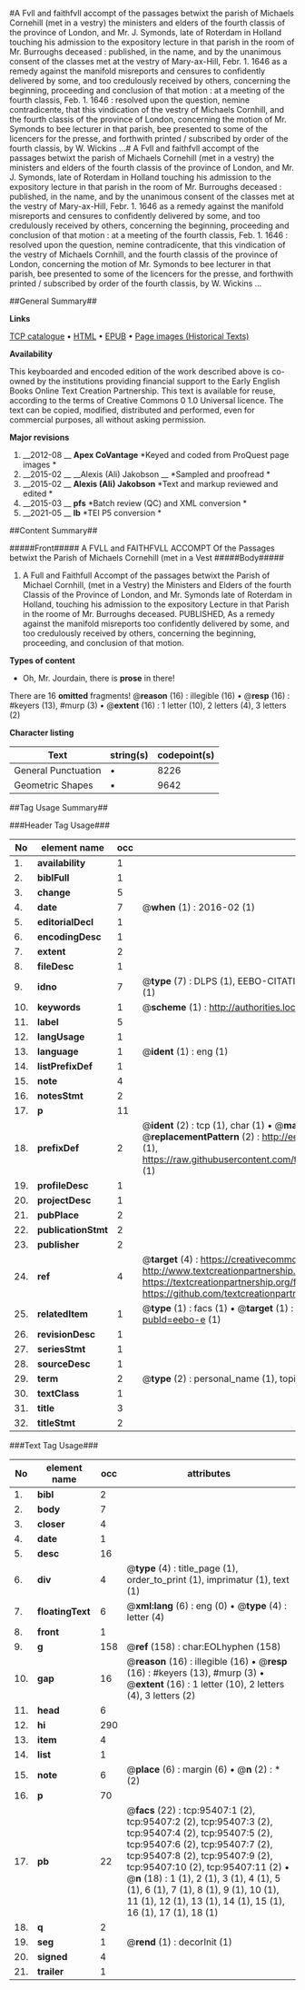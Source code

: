 #A Fvll and faithfvll accompt of the passages betwixt the parish of Michaels Cornehill (met in a vestry) the ministers and elders of the fourth classis of the province of London, and Mr. J. Symonds, late of Roterdam in Holland touching his admission to the expository lecture in that parish in the room of Mr. Burroughs deceased : published, in the name, and by the unanimous consent of the classes met at the vestry of Mary-ax-Hill, Febr. 1. 1646 as a remedy against the manifold misreports and censures to confidently delivered by some, and too credulously received by others, concerning the beginning, proceeding and conclusion of that motion : at a meeting of the fourth classis, Feb. 1. 1646 : resolved upon the question, nemine contradicente, that this vindication of the vestry of Michaels Cornhill, and the fourth classis of the province of London, concerning the motion of Mr. Symonds to bee lecturer in that parish, bee presented to some of the licencers for the presse, and forthwith printed / subscribed by order of the fourth classis, by W. Wickins ...#
A Fvll and faithfvll accompt of the passages betwixt the parish of Michaels Cornehill (met in a vestry) the ministers and elders of the fourth classis of the province of London, and Mr. J. Symonds, late of Roterdam in Holland touching his admission to the expository lecture in that parish in the room of Mr. Burroughs deceased : published, in the name, and by the unanimous consent of the classes met at the vestry of Mary-ax-Hill, Febr. 1. 1646 as a remedy against the manifold misreports and censures to confidently delivered by some, and too credulously received by others, concerning the beginning, proceeding and conclusion of that motion : at a meeting of the fourth classis, Feb. 1. 1646 : resolved upon the question, nemine contradicente, that this vindication of the vestry of Michaels Cornhill, and the fourth classis of the province of London, concerning the motion of Mr. Symonds to bee lecturer in that parish, bee presented to some of the licencers for the presse, and forthwith printed / subscribed by order of the fourth classis, by W. Wickins ...

##General Summary##

**Links**

[TCP catalogue](http://www.ota.ox.ac.uk/tcp/)  • 
[HTML](http://tei.it.ox.ac.uk/tcp/Texts-HTML/free/A40/A40543.html)  • 
[EPUB](http://tei.it.ox.ac.uk/tcp/Texts-EPUB/free/A40/A40543.epub) • 
[Page images (Historical Texts)](https://historicaltexts.jisc.ac.uk/eebo-12922251e)

**Availability**

This keyboarded and encoded edition of the work described above is co-owned by the
    institutions providing financial support to the Early English Books Online Text Creation
    Partnership. This text is available for reuse, according to the terms of  Creative Commons 0 1.0 Universal
    licence. The text can be copied, modified, distributed and performed, even for commercial
    purposes, all without asking permission.

**Major revisions**

1. __2012-08 __ __Apex CoVantage__ *Keyed and coded from ProQuest page images *
1. __2015-02 __ __Alexis (Ali) Jakobson __ *Sampled and proofread *
1. __2015-02 __ __Alexis (Ali) Jakobson__ *Text and markup reviewed and edited *
1. __2015-03 __ __pfs__ *Batch review (QC) and XML conversion *
1. __2021-05 __ __lb__ *TEI P5 conversion *

##Content Summary##

#####Front#####
A FVLL and FAITHFVLL ACCOMPT Of the Passages betwixt the Parish of Michaels Cornehill (met in a Vest
#####Body#####

1. A Full and Faithfull Accompt of the passages betwixt the Parish of Michael Cornhill, (met in a Vestry) the Ministers and Elders of the fourth Classis of the Province of London, and Mr. Symonds late of Roterdam in Holland, touching his admission to the expository Lecture in that Parish in the roome of Mr. Burroughs deceased. PUBLISHED, As a remedy against the manifold misreports too confidently delivered by some, and too credulously received by others, concerning the beginning, proceeding, and conclusion of that motion.

**Types of content**

  * Oh, Mr. Jourdain, there is **prose** in there!

There are 16 **omitted** fragments! 
 @__reason__ (16) : illegible (16)  •  @__resp__ (16) : #keyers (13), #murp (3)  •  @__extent__ (16) : 1 letter (10), 2 letters (4), 3 letters (2)

**Character listing**


|Text|string(s)|codepoint(s)|
|---|---|---|
|General Punctuation|•|8226|
|Geometric Shapes|▪|9642|

##Tag Usage Summary##

###Header Tag Usage###

|No|element name|occ|attributes|
|---|---|---|---|
|1.|__availability__|1||
|2.|__biblFull__|1||
|3.|__change__|5||
|4.|__date__|7| @__when__ (1) : 2016-02 (1)|
|5.|__editorialDecl__|1||
|6.|__encodingDesc__|1||
|7.|__extent__|2||
|8.|__fileDesc__|1||
|9.|__idno__|7| @__type__ (7) : DLPS (1), EEBO-CITATION (1), VID (1), EEBO-PROQUEST (1), STC (2), OCLC (1)|
|10.|__keywords__|1| @__scheme__ (1) : http://authorities.loc.gov/ (1)|
|11.|__label__|5||
|12.|__langUsage__|1||
|13.|__language__|1| @__ident__ (1) : eng (1)|
|14.|__listPrefixDef__|1||
|15.|__note__|4||
|16.|__notesStmt__|2||
|17.|__p__|11||
|18.|__prefixDef__|2| @__ident__ (2) : tcp (1), char (1)  •  @__matchPattern__ (2) : ([0-9\-]+):([0-9IVX]+) (1), (.+) (1)  •  @__replacementPattern__ (2) : http://eebo.chadwyck.com/downloadtiff?vid=$1&page=$2 (1), https://raw.githubusercontent.com/textcreationpartnership/Texts/master/tcpchars.xml#$1 (1)|
|19.|__profileDesc__|1||
|20.|__projectDesc__|1||
|21.|__pubPlace__|2||
|22.|__publicationStmt__|2||
|23.|__publisher__|2||
|24.|__ref__|4| @__target__ (4) : https://creativecommons.org/publicdomain/zero/1.0/ (1), http://www.textcreationpartnership.org/docs/. (1), https://textcreationpartnership.org/faq/#faq05 (1), https://github.com/textcreationpartnership (1)|
|25.|__relatedItem__|1| @__type__ (1) : facs (1)  •  @__target__ (1) : https://data.historicaltexts.jisc.ac.uk/view?pubId=eebo-e (1)|
|26.|__revisionDesc__|1||
|27.|__seriesStmt__|1||
|28.|__sourceDesc__|1||
|29.|__term__|2| @__type__ (2) : personal_name (1), topical_term (1)|
|30.|__textClass__|1||
|31.|__title__|3||
|32.|__titleStmt__|2||


###Text Tag Usage###

|No|element name|occ|attributes|
|---|---|---|---|
|1.|__bibl__|2||
|2.|__body__|7||
|3.|__closer__|4||
|4.|__date__|1||
|5.|__desc__|16||
|6.|__div__|4| @__type__ (4) : title_page (1), order_to_print (1), imprimatur (1), text (1)|
|7.|__floatingText__|6| @__xml:lang__ (6) : eng (0)  •  @__type__ (4) : letter (4)|
|8.|__front__|1||
|9.|__g__|158| @__ref__ (158) : char:EOLhyphen (158)|
|10.|__gap__|16| @__reason__ (16) : illegible (16)  •  @__resp__ (16) : #keyers (13), #murp (3)  •  @__extent__ (16) : 1 letter (10), 2 letters (4), 3 letters (2)|
|11.|__head__|6||
|12.|__hi__|290||
|13.|__item__|4||
|14.|__list__|1||
|15.|__note__|6| @__place__ (6) : margin (6)  •  @__n__ (2) : * (2)|
|16.|__p__|70||
|17.|__pb__|22| @__facs__ (22) : tcp:95407:1 (2), tcp:95407:2 (2), tcp:95407:3 (2), tcp:95407:4 (2), tcp:95407:5 (2), tcp:95407:6 (2), tcp:95407:7 (2), tcp:95407:8 (2), tcp:95407:9 (2), tcp:95407:10 (2), tcp:95407:11 (2)  •  @__n__ (18) : 1 (1), 2 (1), 3 (1), 4 (1), 5 (1), 6 (1), 7 (1), 8 (1), 9 (1), 10 (1), 11 (1), 12 (1), 13 (1), 14 (1), 15 (1), 16 (1), 17 (1), 18 (1)|
|18.|__q__|2||
|19.|__seg__|1| @__rend__ (1) : decorInit (1)|
|20.|__signed__|4||
|21.|__trailer__|1||
